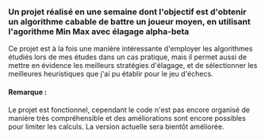 
### Un projet réalisé en une semaine dont l'objectif est d'obtenir un algorithme cabable de battre un joueur moyen, en utilisant l'agorithme Min Max avec élagage alpha-beta
Ce projet est à la fois une manière intéressante d'employer les algorithmes étudiés lors de mes études dans un cas pratique, mais il permet aussi de mettre en évidence les meilleurs stratégies d'élagage, et de sélectionner les meilleures heuristiques que j'ai pu établir pour le jeu d'échecs.

#### Remarque :
Le projet est fonctionnel, cependant le code n'est pas encore organisé de manière très compréhensible et des améliorations sont encore possibles pour limiter les calculs. La version actuelle sera bientôt améliorée. 
